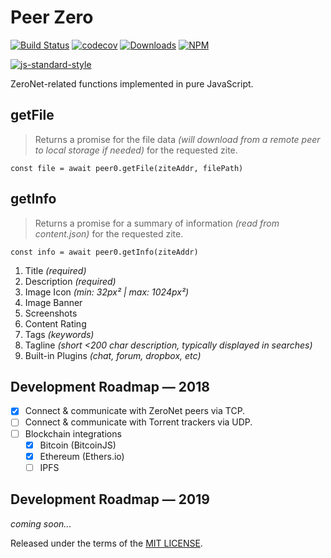 # Peer Zero

[![Build Status](https://travis-ci.org/d14na/peer0.png?branch=master)](https://travis-ci.org/d14na/peer0)
[![codecov](https://codecov.io/gh/d14na/peer0/branch/master/graph/badge.svg)](https://codecov.io/gh/d14na/peer0)
[![Downloads](https://img.shields.io/npm/dm/peer0.svg)](https://www.npmjs.org/package/peer0)
[![NPM](https://img.shields.io/npm/v/peer0.svg)](https://www.npmjs.org/package/peer0)

[![js-standard-style](https://cdn.rawgit.com/feross/standard/master/badge.svg)](https://github.com/feross/standard)

ZeroNet-related functions implemented in pure JavaScript.

## getFile

> Returns a promise for the file data *(will download from a remote peer to local storage if needed)* for the requested zite.

    const file = await peer0.getFile(ziteAddr, filePath)

## getInfo

> Returns a promise for a summary of information *(read from content.json)* for the requested zite.

    const info = await peer0.getInfo(ziteAddr)

1. Title *(required)*
2. Description *(required)*
3. Image Icon *(min: 32px² | max: 1024px²)*
4. Image Banner
5. Screenshots
6. Content Rating
7. Tags *(keywords)*
8. Tagline *(short <200 char description, typically displayed in searches)*
9. Built-in Plugins *(chat, forum, dropbox, etc)*

## Development Roadmap — 2018

* [x] Connect & communicate with ZeroNet peers via TCP.
* [ ] Connect & communicate with Torrent trackers via UDP.
* [ ] Blockchain integrations
    - [x] Bitcoin (BitcoinJS)
    - [x] Ethereum (Ethers.io)
    - [ ] IPFS

## Development Roadmap — 2019

*coming soon...*

Released under the terms of the [MIT LICENSE](LICENSE).
